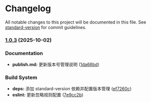 # Changelog

All notable changes to this project will be documented in this file. See [standard-version](https://github.com/conventional-changelog/standard-version) for commit guidelines.

### [1.0.3](https://github.com/anypond/create-tauri-app/compare/v1.0.1...v1.0.3) (2025-10-02)

### Documentation

- **publish.md:** 更新版本号管理说明 ([1da66bd](https://github.com/anypond/create-tauri-app/commit/1da66bd6ead0ced0ca27095df4a3008b5476d5ec))

### Build System

- **deps:** 添加 standard-version 依赖并配置版本管理 ([ef7260c](https://github.com/anypond/create-tauri-app/commit/ef7260ccfc410031cdea538702ea973fd5d5afb2))
- **eslint:** 更新忽略规则配置 ([7e9cc2b](https://github.com/anypond/create-tauri-app/commit/7e9cc2b4115b91034dbb12deaca335e4b6283c4e))
